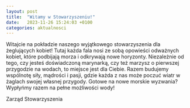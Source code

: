 ```yaml
---
layout: post
title:  "Witamy w Stowarzyszeniu!"
date:   2023-11-26 15:24:03 +0100
categories: aktualnosci
---
```


Witajcie na pokładzie naszego wyjątkowego stowarzyszenia dla żeglujących kobiet! Tutaj każda fala nosi ze sobą opowieści odważnych kobiet, które podbijają morza i odkrywają nowe horyzonty. Niezależnie od tego, czy jesteś doświadczoną marynarką, czy też marzysz o pierwszej przygodzie na wodach, to miejsce jest dla Ciebie. Razem budujemy wspólnotę siły, mądrości i pasji, gdzie każda z nas może poczuć wiatr w żaglach swojej własnej przygody. Gotowe na nowe morskie wyzwania? Wypłyńmy razem na pełne możliwości wody!

Zarząd Stowarzyszenia
